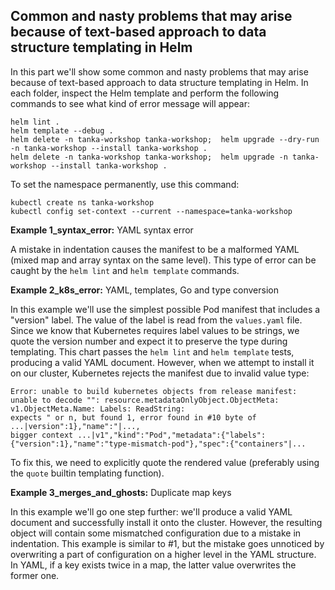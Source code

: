 ## Common and nasty problems that may arise because of text-based approach to data structure templating in Helm

In this part we'll show some common and nasty problems that may arise because of text-based approach to data structure templating in Helm.
In each folder, inspect the Helm template and perform the following commands to see what kind of error message will appear:
```
helm lint .
helm template --debug .
helm delete -n tanka-workshop tanka-workshop;  helm upgrade --dry-run -n tanka-workshop --install tanka-workshop .
helm delete -n tanka-workshop tanka-workshop;  helm upgrade -n tanka-workshop --install tanka-workshop .
```

To set the namespace permanently, use this command:
```
kubectl create ns tanka-workshop
kubectl config set-context --current --namespace=tanka-workshop
```

**Example 1_syntax_error:** YAML syntax error

A mistake in indentation causes the manifest to be a malformed YAML (mixed map and array syntax on the same level). This type of error can be caught by the `helm lint` and `helm template` commands.


**Example 2_k8s_error:** YAML, templates, Go and type conversion

In this example we'll use the simplest possible Pod manifest that includes a "version" label. The value of the label is read from the `values.yaml` file. Since we know that Kubernetes requires label values to be strings, we quote the version number and expect it to preserve the type during templating. This chart passes the `helm lint` and `helm template` tests, producing a valid YAML document. However, when we attempt to install it on our cluster, Kubernetes rejects the manifest due to invalid value type:

```
Error: unable to build kubernetes objects from release manifest:
unable to decode "": resource.metadataOnlyObject.ObjectMeta: v1.ObjectMeta.Name: Labels: ReadString: 
expects " or n, but found 1, error found in #10 byte of ...|version":1},"name":"|...,
bigger context ...|v1","kind":"Pod","metadata":{"labels":{"version":1},"name":"type-mismatch-pod"},"spec":{"containers"|...
```

To fix this, we need to explicitly quote the rendered value (preferably using the `quote` builtin templating function).

**Example 3_merges_and_ghosts:** Duplicate map keys

In this example we'll go one step further: we'll produce a valid YAML document and successfully install it onto the cluster. However, the resulting object will contain some mismatched configuration due to a mistake in indentation. This example is similar to #1, but the mistake goes unnoticed by overwriting a part of configuration on a higher level in the YAML structure. In YAML, if a key exists twice in a map, the latter value overwrites the former one.

